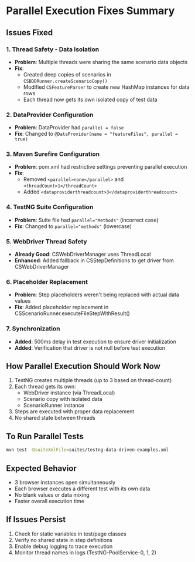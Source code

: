 # Parallel Execution Fixes Summary

## Issues Fixed

### 1. Thread Safety - Data Isolation
- **Problem**: Multiple threads were sharing the same scenario data objects
- **Fix**: 
  - Created deep copies of scenarios in `CSBDDRunner.createScenarioCopy()`
  - Modified `CSFeatureParser` to create new HashMap instances for data rows
  - Each thread now gets its own isolated copy of test data

### 2. DataProvider Configuration
- **Problem**: DataProvider had `parallel = false`
- **Fix**: Changed to `@DataProvider(name = "featureFiles", parallel = true)`

### 3. Maven Surefire Configuration
- **Problem**: pom.xml had restrictive settings preventing parallel execution
- **Fix**: 
  - Removed `<parallel>none</parallel>` and `<threadCount>1</threadCount>`
  - Added `<dataproviderthreadcount>3</dataproviderthreadcount>`

### 4. TestNG Suite Configuration
- **Problem**: Suite file had `parallel="Methods"` (incorrect case)
- **Fix**: Changed to `parallel="methods"` (lowercase)

### 5. WebDriver Thread Safety
- **Already Good**: CSWebDriverManager uses ThreadLocal<WebDriver>
- **Enhanced**: Added fallback in CSStepDefinitions to get driver from CSWebDriverManager

### 6. Placeholder Replacement
- **Problem**: Step placeholders weren't being replaced with actual data values
- **Fix**: Added placeholder replacement in CSScenarioRunner.executeFileStepWithResult()

### 7. Synchronization
- **Added**: 500ms delay in test execution to ensure driver initialization
- **Added**: Verification that driver is not null before test execution

## How Parallel Execution Should Work Now

1. TestNG creates multiple threads (up to 3 based on thread-count)
2. Each thread gets its own:
   - WebDriver instance (via ThreadLocal)
   - Scenario copy with isolated data
   - ScenarioRunner instance
3. Steps are executed with proper data replacement
4. No shared state between threads

## To Run Parallel Tests

```bash
mvn test -DsuiteXmlFile=suites/testng-data-driven-examples.xml
```

## Expected Behavior

- 3 browser instances open simultaneously
- Each browser executes a different test with its own data
- No blank values or data mixing
- Faster overall execution time

## If Issues Persist

1. Check for static variables in test/page classes
2. Verify no shared state in step definitions
3. Enable debug logging to trace execution
4. Monitor thread names in logs (TestNG-PoolService-0, 1, 2)